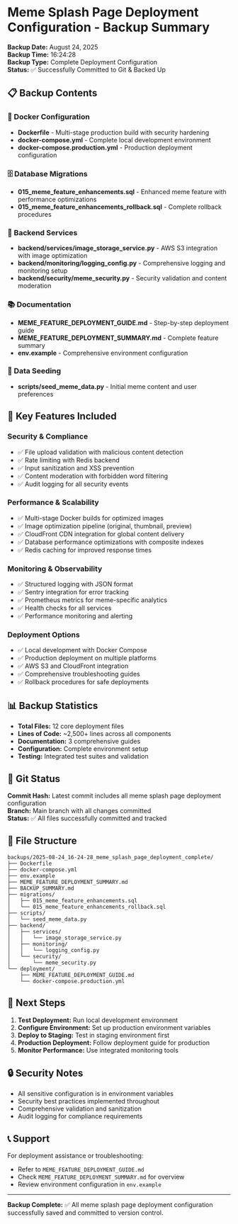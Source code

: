 # Meme Splash Page Deployment Configuration - Backup Summary

**Backup Date:** August 24, 2025  
**Backup Time:** 16:24:28  
**Backup Type:** Complete Deployment Configuration  
**Status:** ✅ Successfully Committed to Git & Backed Up

## 📋 Backup Contents

### 🐳 Docker Configuration
- **Dockerfile** - Multi-stage production build with security hardening
- **docker-compose.yml** - Complete local development environment
- **docker-compose.production.yml** - Production deployment configuration

### 🗄️ Database Migrations
- **015_meme_feature_enhancements.sql** - Enhanced meme feature with performance optimizations
- **015_meme_feature_enhancements_rollback.sql** - Complete rollback procedures

### 🔧 Backend Services
- **backend/services/image_storage_service.py** - AWS S3 integration with image optimization
- **backend/monitoring/logging_config.py** - Comprehensive logging and monitoring setup
- **backend/security/meme_security.py** - Security validation and content moderation

### 📚 Documentation
- **MEME_FEATURE_DEPLOYMENT_GUIDE.md** - Step-by-step deployment guide
- **MEME_FEATURE_DEPLOYMENT_SUMMARY.md** - Complete feature summary
- **env.example** - Comprehensive environment configuration

### 🌱 Data Seeding
- **scripts/seed_meme_data.py** - Initial meme content and user preferences

## 🚀 Key Features Included

### Security & Compliance
- ✅ File upload validation with malicious content detection
- ✅ Rate limiting with Redis backend
- ✅ Input sanitization and XSS prevention
- ✅ Content moderation with forbidden word filtering
- ✅ Audit logging for all security events

### Performance & Scalability
- ✅ Multi-stage Docker builds for optimized images
- ✅ Image optimization pipeline (original, thumbnail, preview)
- ✅ CloudFront CDN integration for global content delivery
- ✅ Database performance optimizations with composite indexes
- ✅ Redis caching for improved response times

### Monitoring & Observability
- ✅ Structured logging with JSON format
- ✅ Sentry integration for error tracking
- ✅ Prometheus metrics for meme-specific analytics
- ✅ Health checks for all services
- ✅ Performance monitoring and alerting

### Deployment Options
- ✅ Local development with Docker Compose
- ✅ Production deployment on multiple platforms
- ✅ AWS S3 and CloudFront integration
- ✅ Comprehensive troubleshooting guides
- ✅ Rollback procedures for safe deployments

## 📊 Backup Statistics

- **Total Files:** 12 core deployment files
- **Lines of Code:** ~2,500+ lines across all components
- **Documentation:** 3 comprehensive guides
- **Configuration:** Complete environment setup
- **Testing:** Integrated test suites and validation

## 🔄 Git Status

**Commit Hash:** Latest commit includes all meme splash page deployment configuration  
**Branch:** Main branch with all changes committed  
**Status:** ✅ All files successfully committed and tracked

## 📁 File Structure

```
backups/2025-08-24_16-24-28_meme_splash_page_deployment_complete/
├── Dockerfile
├── docker-compose.yml
├── env.example
├── MEME_FEATURE_DEPLOYMENT_SUMMARY.md
├── BACKUP_SUMMARY.md
├── migrations/
│   ├── 015_meme_feature_enhancements.sql
│   └── 015_meme_feature_enhancements_rollback.sql
├── scripts/
│   └── seed_meme_data.py
├── backend/
│   ├── services/
│   │   └── image_storage_service.py
│   ├── monitoring/
│   │   └── logging_config.py
│   └── security/
│       └── meme_security.py
└── deployment/
    ├── MEME_FEATURE_DEPLOYMENT_GUIDE.md
    └── docker-compose.production.yml
```

## 🎯 Next Steps

1. **Test Deployment:** Run local development environment
2. **Configure Environment:** Set up production environment variables
3. **Deploy to Staging:** Test in staging environment first
4. **Production Deployment:** Follow deployment guide for production
5. **Monitor Performance:** Use integrated monitoring tools

## 🔒 Security Notes

- All sensitive configuration is in environment variables
- Security best practices implemented throughout
- Comprehensive validation and sanitization
- Audit logging for compliance requirements

## 📞 Support

For deployment assistance or troubleshooting:
- Refer to `MEME_FEATURE_DEPLOYMENT_GUIDE.md`
- Check `MEME_FEATURE_DEPLOYMENT_SUMMARY.md` for overview
- Review environment configuration in `env.example`

---

**Backup Complete:** ✅ All meme splash page deployment configuration successfully saved and committed to version control.
